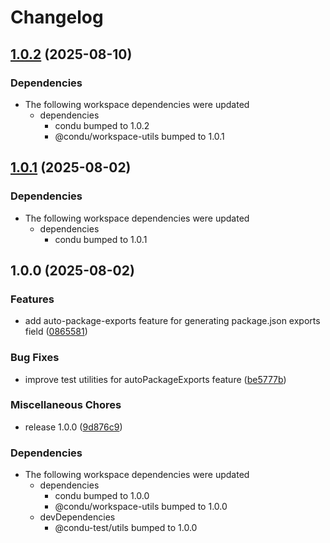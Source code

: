 # Changelog

## [1.0.2](https://github.com/niieani/condu/compare/@condu-feature/auto-package-exports@1.0.1...@condu-feature/auto-package-exports@1.0.2) (2025-08-10)


### Dependencies

* The following workspace dependencies were updated
  * dependencies
    * condu bumped to 1.0.2
    * @condu/workspace-utils bumped to 1.0.1

## [1.0.1](https://github.com/niieani/condu/compare/@condu-feature/auto-package-exports@1.0.0...@condu-feature/auto-package-exports@1.0.1) (2025-08-02)


### Dependencies

* The following workspace dependencies were updated
  * dependencies
    * condu bumped to 1.0.1

## 1.0.0 (2025-08-02)


### Features

* add auto-package-exports feature for generating package.json exports field ([0865581](https://github.com/niieani/condu/commit/0865581f400c85f84638c1fa4de85799f6c699b1))


### Bug Fixes

* improve test utilities for autoPackageExports feature ([be5777b](https://github.com/niieani/condu/commit/be5777b164a547b0f6871a7c0a676f9e4b183daa))


### Miscellaneous Chores

* release 1.0.0 ([9d876c9](https://github.com/niieani/condu/commit/9d876c9fba8dbc305ac5be25e6f4fda47d6400b9))


### Dependencies

* The following workspace dependencies were updated
  * dependencies
    * condu bumped to 1.0.0
    * @condu/workspace-utils bumped to 1.0.0
  * devDependencies
    * @condu-test/utils bumped to 1.0.0
